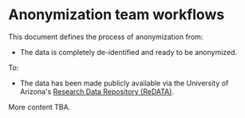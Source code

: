 # Anonymization team workflows

This document defines the process of anonymization from:

- The data is completely de-identified and ready to be anonymized.

To:

- The data has been made publicly available via the University of Arizona's [Research Data Repository (ReDATA)](https://data.library.arizona.edu/redata).

More content TBA.